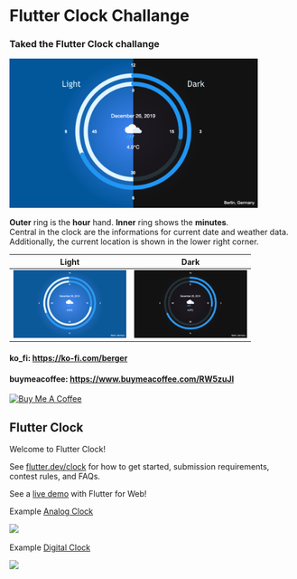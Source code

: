 # Flutter Clock Challange
### Taked the Flutter Clock challange

<img src='berger_clock_light_dark.png' width='440'>

<b>Outer</b> ring is the <b>hour</b> hand. <b>Inner</b> ring shows the <b>minutes</b>.
<br>Central in the clock are the informations for current date and weather data. 
<br>Additionally, the current location is shown in the lower right corner.

Light             |  Dark
:-------------------------:|:-------------------------:
<img src='berger_clock_light.png' width='200'>  |  <img src='berger_clock_dark.png' width='200'>

#### ko_fi: https://ko-fi.com/berger
#### buymeacoffee: https://www.buymeacoffee.com/RW5zuJI
<a href="https://www.buymeacoffee.com/RW5zuJI" target="_blank"><img src="https://cdn.buymeacoffee.com/buttons/default-black.png" alt="Buy Me A Coffee" style="height: 31px !important;width: 117px !important;" ></a>

## Flutter Clock

Welcome to Flutter Clock!

See [flutter.dev/clock](https://flutter.dev/clock) for how to get started, submission requirements, contest rules, and FAQs.

See a [live demo](https://maryx.github.io/flutter_clock) with Flutter for Web!

Example [Analog Clock](analog_clock)

<img src='analog_clock/analog.gif' width='350'>

Example [Digital Clock](digital_clock)

<img src='digital_clock/digital.gif' width='350'>
